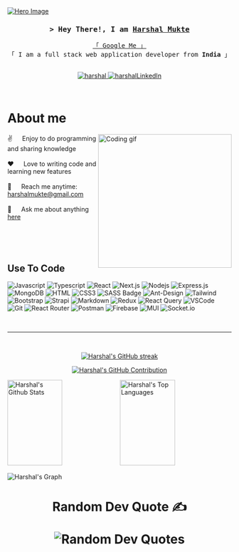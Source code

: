
<a href="https://harshal-mukte.vercel.app">
  <img align="center" src="https://github.com/HarshalMukte/HarshalMukte/assets/86140119/d241dfee-e901-4af4-95e2-82eb77b94ac6" alt="Hero Image" />
</a>

<!-- Intro  -->
<h3 align="center">
        <samp>&gt; Hey There!, I am
                <b><a target="_blank" href="https://harshal-mukte.netlify.app">Harshal Mukte</a></b>
        </samp>
</h3>

<p align="center"> 
  <samp>
    <a href="https://www.google.com/search?q=Harshal-Mukte">「 Google Me 」</a>
    <br>
    「 I am a full stack web application developer from <b>India</b> 」
    <br>
    <br>
  </samp>
</p>

<p align="center">
 <a href="https://harshal-mukte.netlify.app" target="blank">
  <img src="https://img.shields.io/badge/Website-DC143C?style=for-the-badge&logo=medium&logoColor=white" alt="harshal" />
 </a>
 <a href="https://www.linkedin.com/in/harshalmukte/" target="_blank">
  <img src="https://img.shields.io/badge/LinkedIn-0077B5?style=for-the-badge&logo=linkedin&logoColor=white" alt="harshalLinkedIn"/>
 </a>
</p>
<br />

<!-- About Section -->
 # About me
 
<p>
 <img align="right" width="300" src="https://github.com/HarshalMukte/HarshalMukte/assets/86140119/5bf7b8ab-4387-4ef0-b9f3-0c4190811b0a" alt="Coding gif" />
  
 ✌️ &emsp; Enjoy to do programming and sharing knowledge <br/><br/>
 ❤️ &emsp; Love to writing code and learning new features<br/><br/>
 📧 &emsp; Reach me anytime: harshalmukte@gmail.com<br/><br/>
 💬 &emsp; Ask me about anything [here](https://www.linkedin.com/in/harshalmukte)

</p>

<br/>
<br/>
<br/>

## Use To Code

![Javascript](https://img.shields.io/badge/Javascript-F0DB4F?style=for-the-badge&labelColor=black&logo=javascript&logoColor=F0DB4F)
![Typescript](https://img.shields.io/badge/Typescript-007acc?style=for-the-badge&labelColor=black&logo=typescript&logoColor=007acc)
![React](https://img.shields.io/badge/-React-61DBFB?style=for-the-badge&labelColor=black&logo=react&logoColor=61DBFB)
![Next.js](https://img.shields.io/badge/next.js-000000?style=for-the-badge&logo=nextdotjs&logoColor=white)
![Nodejs](https://img.shields.io/badge/Nodejs-3C873A?style=for-the-badge&labelColor=black&logo=node.js&logoColor=3C873A)
![Express.js](https://img.shields.io/badge/Express.js-000000?style=for-the-badge&logo=express&logoColor=white)
![MongoDB](https://img.shields.io/badge/MongoDB-4EA94B?style=for-the-badge&logo=mongodb&logoColor=white)
![HTML](https://img.shields.io/badge/HTML5-E34F26?style=for-the-badge&logo=html5&logoColor=white)
![CSS3](https://img.shields.io/badge/CSS3-1572B6?style=for-the-badge&logo=css3&logoColor=white)
![SASS Badge](https://img.shields.io/badge/Sass-CC6699?style=for-the-badge&logo=sass&logoColor=white)
![Ant-Design](https://img.shields.io/badge/AntDesign-0170FE?style=for-the-badge&logo=antdesign&logoColor=white)
![Tailwind](https://img.shields.io/badge/Tailwind_CSS-092749?style=for-the-badge&logo=tailwindcss&logoColor=06B6D4&labelColor=000000)
![Bootstrap](https://img.shields.io/badge/Bootstrap-563D7C?style=for-the-badge&logo=bootstrap&logoColor=white)
![Strapi](https://img.shields.io/badge/strapi-2E7EEA?style=for-the-badge&logo=strapi&logoColor=white)
![Markdown](https://img.shields.io/badge/Markdown-000000?style=for-the-badge&logo=markdown&logoColor=white)
![Redux](https://img.shields.io/badge/Redux-593D88?style=for-the-badge&logo=redux&logoColor=white)
![React Query](https://img.shields.io/badge/-React_Query-FF4154?style=for-the-badge&logo=react%20query&logoColor=white)
![VSCode](https://img.shields.io/badge/Visual_Studio-0078d7?style=for-the-badge&logo=visual%20studio&logoColor=white)
![Git](https://img.shields.io/badge/Git-F05032?style=for-the-badge&logo=git&logoColor=white)
![React Router](https://img.shields.io/badge/React_Router-CA4245?style=for-the-badge&logo=react-router&logoColor=white)
![Postman](https://img.shields.io/badge/Postman-FF6C37?style=for-the-badge&logo=postman&logoColor=white)
![Firebase](https://img.shields.io/badge/firebase-%23039BE5.svg?style=for-the-badge&logo=firebase)
![MUI](https://img.shields.io/badge/MUI-%230081CB.svg?style=for-the-badge&logo=material-ui&logoColor=white)
![Socket.io](https://img.shields.io/badge/Socket.io-black?style=for-the-badge&logo=socket.io&badgeColor=010101) 

<br/>
<hr/>
<br/>

<p align="center">
  <a href="https://github.com/HarshalMukte">
    <img src="https://github-readme-streak-stats.herokuapp.com/?user=HarshalMukte&theme=radical&border=7F3FBF&background=0D1117" alt="Harshal's GitHub streak"/>
  </a>
</p>

<p align="center">
  <a href="https://github.com/HarshalMukte">
    <img src="https://github-profile-summary-cards.vercel.app/api/cards/profile-details?username=HarshalMukte&theme=radical" alt="Harshal's GitHub Contribution"/>
  </a>
</p>

<a> 
    <a href="https://github.com/HarshalMukte"><img alt="Harshal's Github Stats" src="https://denvercoder1-github-readme-stats.vercel.app/api?username=HarshalMukte&show_icons=true&count_private=true&theme=react&border_color=7F3FBF&bg_color=0D1117&title_color=F85D7F&icon_color=F8D866" height="192px" width="49.5%"/></a>
  <a href="https://github.com/HarshalMukte"><img alt="Harshal's Top Languages" src="https://denvercoder1-github-readme-stats.vercel.app/api/top-langs/?username=HarshalMukte&langs_count=8&layout=compact&theme=react&border_color=7F3FBF&bg_color=0D1117&title_color=F85D7F&icon_color=F8D866" height="192px" width="49.5%"/></a>
  <br/>
</a>


![Harshal's Graph](https://github-readme-activity-graph.vercel.app/graph?username=HarshalMukte&custom_title=Harshal%20Mukte's%20GitHub%20Activity%20Graph&bg_color=0D1117&color=7F3FBF&line=7F3FBF&point=7F3FBF&area_color=FFFFFF&title_color=FFFFFF&area=true)

<h1 align="center">Random Dev Quote ✍️</p>
<p align="center">
    <img src="https://quotes-github-readme.vercel.app/api?type=horizontal&theme=radical"     alt="Random Dev Quotes"/>
</p>

